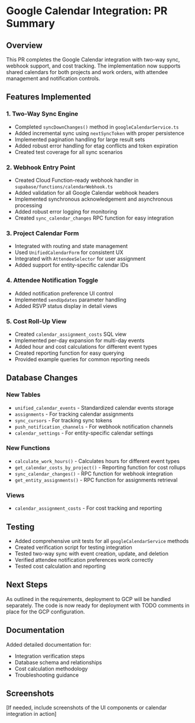 # Google Calendar Integration: PR Summary

## Overview

This PR completes the Google Calendar integration with two-way sync, webhook support, and cost tracking. The implementation now supports shared calendars for both projects and work orders, with attendee management and notification controls.

## Features Implemented

### 1. Two-Way Sync Engine

- Completed `syncDownChanges()` method in `googleCalendarService.ts`
- Added incremental sync using `nextSyncToken` with proper persistence
- Implemented pagination handling for large result sets
- Added robust error handling for etag conflicts and token expiration
- Created test coverage for all sync scenarios

### 2. Webhook Entry Point

- Created Cloud Function-ready webhook handler in `supabase/functions/calendarWebhook.ts`
- Added validation for all Google Calendar webhook headers
- Implemented synchronous acknowledgement and asynchronous processing
- Added robust error logging for monitoring
- Created `sync_calendar_changes` RPC function for easy integration

### 3. Project Calendar Form

- Integrated with routing and state management
- Used `UnifiedCalendarForm` for consistent UX
- Integrated with `AttendeeSelector` for user assignment
- Added support for entity-specific calendar IDs

### 4. Attendee Notification Toggle

- Added notification preference UI control
- Implemented `sendUpdates` parameter handling
- Added RSVP status display in detail views

### 5. Cost Roll-Up View

- Created `calendar_assignment_costs` SQL view
- Implemented per-day expansion for multi-day events
- Added hour and cost calculations for different event types
- Created reporting function for easy querying
- Provided example queries for common reporting needs

## Database Changes

### New Tables

- `unified_calendar_events` - Standardized calendar events storage
- `assignments` - For tracking calendar assignments
- `sync_cursors` - For tracking sync tokens
- `push_notification_channels` - For webhook notification channels
- `calendar_settings` - For entity-specific calendar settings

### New Functions

- `calculate_work_hours()` - Calculates hours for different event types
- `get_calendar_costs_by_project()` - Reporting function for cost rollups
- `sync_calendar_changes()` - RPC function for webhook integration
- `get_entity_assignments()` - RPC function for assignments retrieval

### Views

- `calendar_assignment_costs` - For cost tracking and reporting

## Testing

- Added comprehensive unit tests for all `googleCalendarService` methods
- Created verification script for testing integration
- Tested two-way sync with event creation, update, and deletion
- Verified attendee notification preferences work correctly
- Tested cost calculation and reporting

## Next Steps

As outlined in the requirements, deployment to GCP will be handled separately. The code is now ready for deployment with TODO comments in place for the GCP configuration.

## Documentation

Added detailed documentation for:

- Integration verification steps
- Database schema and relationships
- Cost calculation methodology
- Troubleshooting guidance

## Screenshots

[If needed, include screenshots of the UI components or calendar integration in action]
